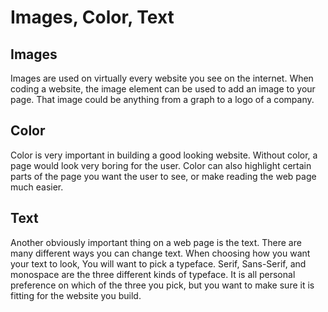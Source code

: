 # Images, Color, Text

## Images

Images are used on virtually every website you see on the internet. When coding a website, the image element can be used to add an image to your page. That image could be anything from a graph to a logo of a company.

## Color

Color is very important in building a good looking website. Without color, a page would look very boring for the user. Color can also highlight certain parts of the page you want the user to see, or make reading the web page much easier.

## Text

Another obviously important thing on a web page is the text. There are many different ways you can change text. When choosing how you want your text to look, You will want to pick a typeface. Serif, Sans-Serif, and monospace are the three different kinds of typeface. It is all personal preference on which of the three you pick, but you want to make sure it is fitting for the website you build.